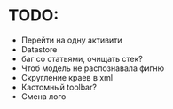 # TODO:

- Перейти на одну активити
- Datastore
- баг cо статьями, очищать стек?
- Чтоб модель не распознавала фигню
- Скругление краев в xml
- Кастомный toolbar?
- Смена лого